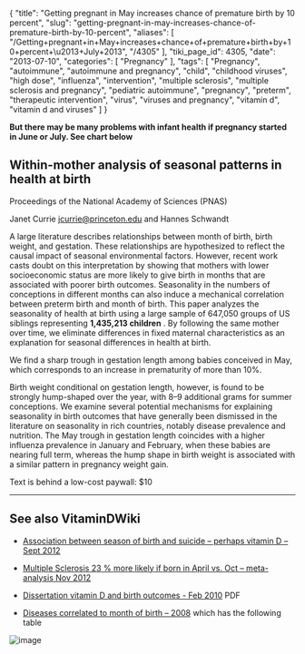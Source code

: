 {
    "title": "Getting pregnant in May increases chance of premature birth by 10 percent",
    "slug": "getting-pregnant-in-may-increases-chance-of-premature-birth-by-10-percent",
    "aliases": [
        "/Getting+pregnant+in+May+increases+chance+of+premature+birth+by+10+percent+\u2013+July+2013",
        "/4305"
    ],
    "tiki_page_id": 4305,
    "date": "2013-07-10",
    "categories": [
        "Pregnancy"
    ],
    "tags": [
        "Pregnancy",
        "autoimmune",
        "autoimmune and pregnancy",
        "child",
        "childhood viruses",
        "high dose",
        "influenza",
        "intervention",
        "multiple sclerosis",
        "multiple sclerosis and pregnancy",
        "pediatric autoimmune",
        "pregnancy",
        "preterm",
        "therapeutic intervention",
        "virus",
        "viruses and pregnancy",
        "vitamin d",
        "vitamin d and viruses"
    ]
}


**But there may be many problems with infant health if pregnancy started in June or July.  See chart below** 

## Within-mother analysis of seasonal patterns in health at birth

Proceedings of the National Academy of Sciences (PNAS)

Janet Currie jcurrie@princeton.edu  and     Hannes Schwandt

A large literature describes relationships between month of birth, birth weight, and gestation. These relationships are hypothesized to reflect the causal impact of seasonal environmental factors. However, recent work casts doubt on this interpretation by showing that mothers with lower socioeconomic status are more likely to give birth in months that are associated with poorer birth outcomes. Seasonality in the numbers of conceptions in different months can also induce a mechanical correlation between preterm birth and month of birth. This paper analyzes the seasonality of health at birth using a large sample of 647,050 groups of US siblings representing  **1,435,213 children** . By following the same mother over time, we eliminate differences in fixed maternal characteristics as an explanation for seasonal differences in health at birth. 

We find a sharp trough in gestation length among babies conceived in May, which corresponds to an increase in prematurity of more than 10%. 

Birth weight conditional on gestation length, however, is found to be strongly hump-shaped over the year, with 8–9 additional grams for summer conceptions. We examine several potential mechanisms for explaining seasonality in birth outcomes that have generally been dismissed in the literature on seasonality in rich countries, notably disease prevalence and nutrition. The May trough in gestation length coincides with a higher influenza prevalence in January and February, when these babies are nearing full term, whereas the hump shape in birth weight is associated with a similar pattern in pregnancy weight gain.

Text is behind a low-cost paywall: $10

---

## See also VitaminDWiki

* [Association between season of birth and suicide – perhaps vitamin D – Sept 2012](/posts/association-between-season-of-birth-and-suicide-perhaps-vitamin-d)

* [Multiple Sclerosis 23 % more likely if born in April vs. Oct – meta-analysis Nov 2012](/posts/multiple-sclerosis-23-percent-more-likely-if-born-in-april-vs-oct-meta-analysis)

* [Dissertation vitamin D and birth outcomes - Feb 2010](https://www.VitaminDWiki.com/tiki-download_file.php?fileId=1764) PDF

* [Diseases correlated to month of birth – 2008](/posts/diseases-correlated-to-month-of-birth-2008) which has the following table

<img src="/attachments/d3.mock.jpg" alt="image">